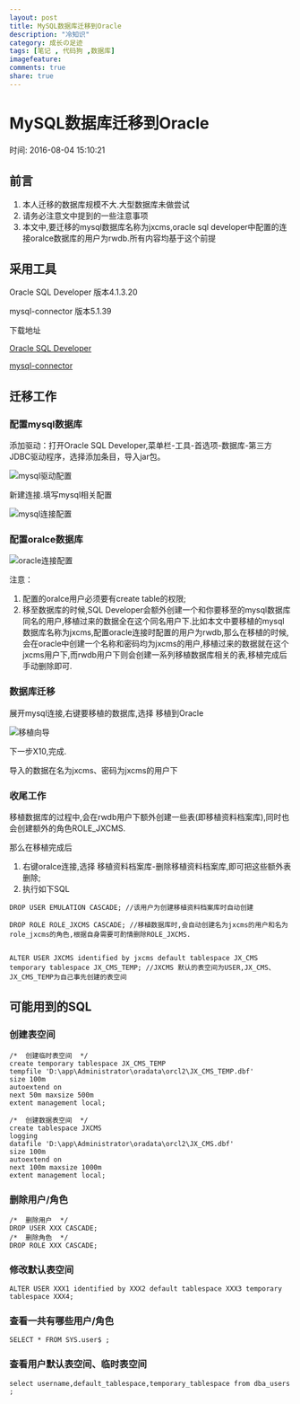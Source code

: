 ```yaml
---
layout: post
title: MySQL数据库迁移到Oracle
description: "冷知识"
category: 成长の足迹
tags: [笔记 , 代码狗 ,数据库]
imagefeature: 
comments: true
share: true
---
```

# MySQL数据库迁移到Oracle  #

时间: 2016-08-04 15:10:21

## 前言 ##

1. 本人迁移的数据库规模不大.大型数据库未做尝试
2. 请务必注意文中提到的一些注意事项
3. 本文中,要迁移的mysql数据库名称为jxcms,oracle sql developer中配置的连接oralce数据库的用户为rwdb.所有内容均基于这个前提


## 采用工具 ##

Oracle SQL Developer 版本4.1.3.20

mysql-connector 版本5.1.39

下载地址

[Oracle SQL Developer](http://www.oracle.com/technetwork/developer-tools/sql-developer/downloads/index.html "oracle-sql-developer") 

[mysql-connector](http://dev.mysql.com/downloads/connector/j/ "mysql-connector")

## 迁移工作 ##

### 配置mysql数据库 ###

添加驱动：打开Oracle SQL Developer,菜单栏-工具-首选项-数据库-第三方JDBC驱动程序，选择添加条目，导入jar包。

![mysql驱动配置](http://img.blog.csdn.net/20160804145847408)

新建连接.填写mysql相关配置

![mysql连接配置](http://img.blog.csdn.net/20160804145756098)

### 配置oralce数据库 ###

![oracle连接配置](http://img.blog.csdn.net/20160804160553047)

注意：
1. 配置的oralce用户必须要有create table的权限;
2. 移至数据库的时候,SQL Developer会额外创建一个和你要移至的mysql数据库同名的用户,移植过来的数据全在这个同名用户下.比如本文中要移植的mysql数据库名称为jxcms,配置oracle连接时配置的用户为rwdb,那么在移植的时候,会在oracle中创建一个名称和密码均为jxcms的用户,移植过来的数据就在这个jxcms用户下,而rwdb用户下则会创建一系列移植数据库相关的表,移植完成后手动删除即可.


### 数据库迁移 ###

展开mysql连接,右键要移植的数据库,选择 移植到Oracle

![移植向导](http://img.blog.csdn.net/20160804150016726)

下一步X10,完成.

导入的数据在名为jxcms、密码为jxcms的用户下


### 收尾工作 ###

移植数据库的过程中,会在rwdb用户下额外创建一些表(即移植资料档案库),同时也会创建额外的角色ROLE_JXCMS.

那么在移植完成后

1. 右键oralce连接,选择 移植资料档案库-删除移植资料档案库,即可把这些额外表删除;
2. 执行如下SQL
 
```
DROP USER EMULATION CASCADE; //该用户为创建移植资料档案库时自动创建
	
DROP ROLE ROLE_JXCMS CASCADE; //移植数据库时,会自动创建名为jxcms的用户和名为role_jxcms的角色,根据自身需要可酌情删除ROLE_JXCMS.


ALTER USER JXCMS identified by jxcms default tablespace JX_CMS temporary tablespace JX_CMS_TEMP; //JXCMS 默认的表空间为USER,JX_CMS、JX_CMS_TEMP为自己事先创建的表空间

```

## 可能用到的SQL ##

### 创建表空间 ###

```
/*  创建临时表空间  */
create temporary tablespace JX_CMS_TEMP  
tempfile 'D:\app\Administrator\oradata\orcl2\JX_CMS_TEMP.dbf' 
size 100m  
autoextend on  
next 50m maxsize 500m  
extent management local;  
 
/*  创建数据表空间  */
create tablespace JXCMS
logging  
datafile 'D:\app\Administrator\oradata\orcl2\JX_CMS.dbf' 
size 100m  
autoextend on  
next 100m maxsize 1000m  
extent management local;  
```

###  删除用户/角色 ###

```
/*  删除用户  */
DROP USER XXX CASCADE; 
/*  删除角色  */
DROP ROLE XXX CASCADE; 
```

###  修改默认表空间 ###

```
ALTER USER XXX1 identified by XXX2 default tablespace XXX3 temporary tablespace XXX4;
```

###  查看一共有哪些用户/角色 ###

```
SELECT * FROM SYS.user$ ;
```

###  查看用户默认表空间、临时表空间 ###

```
select username,default_tablespace,temporary_tablespace from dba_users ;
```

